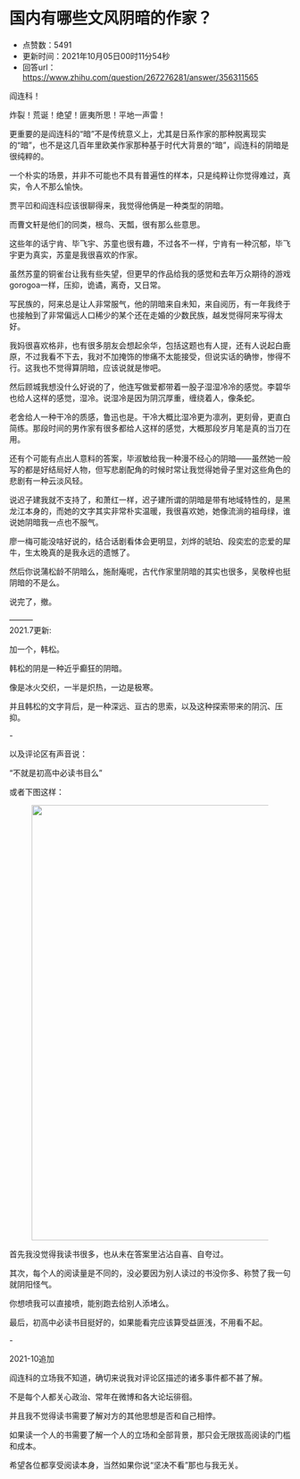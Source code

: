 # 国内有哪些文风阴暗的作家？
- 点赞数：5491
- 更新时间：2021年10月05日00时11分54秒
- 回答url：https://www.zhihu.com/question/267276281/answer/356311565
<body>
 <p data-pid="gcFRk7W9">阎连科！</p>
 <p data-pid="7j2o1G3V">炸裂！荒诞！绝望！匪夷所思！平地一声雷！</p>
 <p data-pid="pwsOptdF">更重要的是阎连科的“暗”不是传统意义上，尤其是日系作家的那种脱离现实的“暗”，也不是这几百年里欧美作家那种基于时代大背景的“暗”，阎连科的阴暗是很纯粹的。</p>
 <p data-pid="tPAdq1nv">一个朴实的场景，并非不可能也不具有普遍性的样本，只是纯粹让你觉得难过，真实，令人不那么愉快。</p>
 <p data-pid="hBpD2LGD">贾平凹和阎连科应该很聊得来，我觉得他俩是一种类型的阴暗。</p>
 <p data-pid="m8t4oJKl">而曹文轩是他们的同类，根鸟、天瓢，很有那么些意思。</p>
 <p data-pid="XiYrIQd8">这些年的话宁肯、毕飞宇、苏童也很有趣，不过各不一样，宁肯有一种沉郁，毕飞宇更为真实，苏童是我很喜欢的作家。</p>
 <p data-pid="y9QNAPtW">虽然苏童的铜雀台让我有些失望，但更早的作品给我的感觉和去年万众期待的游戏gorogoa一样，压抑，诡谲，离奇，又日常。</p>
 <p data-pid="tYHjupKY">写民族的，阿来总是让人非常服气，他的阴暗来自未知，来自阅历，有一年我终于也接触到了非常偏远人口稀少的某个还在走婚的少数民族，越发觉得阿来写得太好。</p>
 <p data-pid="Wa9JCAzs">我妈很喜欢格非，也有很多朋友会想起余华，包括这题也有人提，还有人说起白鹿原，不过我看不下去，我对不加掩饰的惨痛不太能接受，但说实话的确惨，惨得不行。这我也不觉得算阴暗，应该说就是惨吧。</p>
 <p data-pid="SIP3KkPm">然后顾城我想没什么好说的了，他连写做爱都带着一股子湿湿冷冷的感觉。李碧华也给人这样的感觉，湿冷。说湿冷是因为阴沉厚重，缠绕着人，像条蛇。</p>
 <p data-pid="smbWH0bE">老舍给人一种干冷的质感，鲁迅也是。干冷大概比湿冷更为凛冽，更刻骨，更直白简练。那段时间的男作家有很多都给人这样的感觉，大概那段岁月笔是真的当刀在用。</p>
 <p data-pid="9HlSphlW">还有个可能有点出人意料的答案，毕淑敏给我一种漫不经心的阴暗——虽然她一般写的都是好结局好人物，但写悲剧配角的时候时常让我觉得她骨子里对这些角色的悲剧有一种云淡风轻。</p>
 <p data-pid="HKDzGlhV">说迟子建我就不支持了，和萧红一样，迟子建所谓的阴暗是带有地域特性的，是黑龙江本身的，而她的文字其实非常朴实温暖，我很喜欢她，她像流淌的祖母绿，谁说她阴暗我一点也不服气。</p>
 <p data-pid="kOPFiZQe">廖一梅可能没啥好说的，结合话剧看体会更明显，刘烨的琥珀、段奕宏的恋爱的犀牛，生太晚真的是我永远的遗憾了。</p>
 <p data-pid="z5tl2CHc">然后你说蒲松龄不阴暗么，施耐庵呢，古代作家里阴暗的其实也很多，吴敬梓也挺阴暗的不是么。</p>
 <p data-pid="tIz_xP6a">说完了，撤。</p>
 <p data-pid="pSKC_jhY">———<br>
  2021.7更新:</p>
 <p data-pid="b4tergpB">加一个，韩松。</p>
 <p data-pid="l03cB6iW">韩松的阴是一种近乎癫狂的阴暗。</p>
 <p data-pid="NQCCsx-8">像是冰火交织，一半是炽热，一边是极寒。</p>
 <p data-pid="iGzsuGOz">并且韩松的文字背后，是一种深远、亘古的思索，以及这种探索带来的阴沉、压抑。</p>
 <p data-pid="jCQY9WLX">-</p>
 <p data-pid="93QZP6UV">以及评论区有声音说：</p>
 <p data-pid="he0SuwtH">“不就是初高中必读书目么”</p>
 <p data-pid="JFP8JHK9">或者下图这样：</p>
 <figure data-size="normal">
  <img src="https://pic1.zhimg.com/50/v2-5ce0c9274ddbe0acd33869c6c4d9d297_720w.jpg?source=1940ef5c" data-rawwidth="778" data-rawheight="233" data-size="normal" data-original-token="v2-5ce0c9274ddbe0acd33869c6c4d9d297" data-default-watermark-src="https://picx.zhimg.com/50/v2-0af7166a533d01e106c396e70b31f565_720w.jpg?source=1940ef5c" class="origin_image zh-lightbox-thumb" width="778" data-original="https://pica.zhimg.com/v2-5ce0c9274ddbe0acd33869c6c4d9d297_r.jpg?source=1940ef5c">
 </figure>
 <p data-pid="8Ab5wcLe">首先我没觉得我读书很多，也从未在答案里沾沾自喜、自夸过。</p>
 <p data-pid="BhrUBv-X">其次，每个人的阅读量是不同的，没必要因为别人读过的书没你多、称赞了我一句就阴阳怪气。</p>
 <p data-pid="az2QFbdS">你想喷我可以直接喷，能别跑去给别人添堵么。</p>
 <p data-pid="YfNqd2Fi">最后，初高中必读书目挺好的，如果能看完应该算受益匪浅，不用看不起。</p>
 <p data-pid="sKJUCg0c">-</p>
 <p data-pid="MgU2iNeC">2021-10追加</p>
 <p data-pid="hP25DI60">阎连科的立场我不知道，确切来说我对评论区描述的诸多事件都不甚了解。</p>
 <p data-pid="WcSDwxb_">不是每个人都关心政治、常年在微博和各大论坛徘徊。</p>
 <p data-pid="DiYZIDDo">并且我不觉得读书需要了解对方的其他思想是否和自己相悖。</p>
 <p data-pid="KxnDd2z6">如果读一个人的书需要了解一个人的立场和全部背景，那只会无限拔高阅读的门槛和成本。</p>
 <p data-pid="NT4SPveo">希望各位都享受阅读本身，当然如果你说“坚决不看”那也与我无关。</p>
</body>
